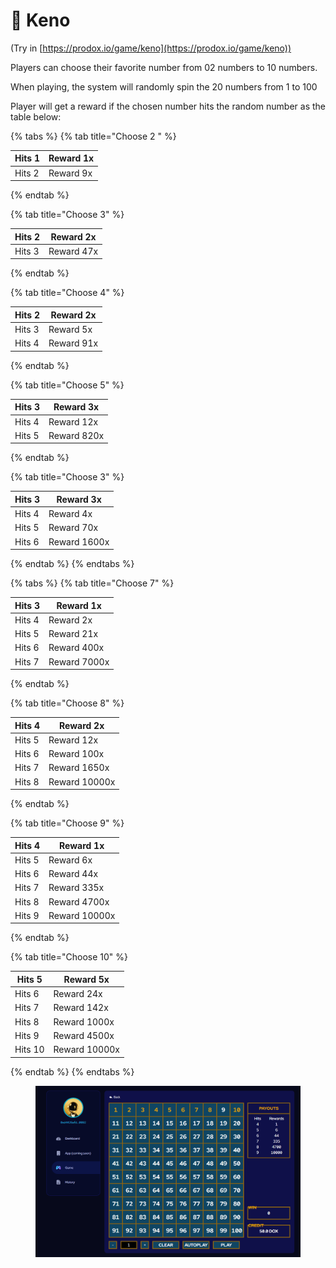# 🎲 Keno

(Try in [https://prodox.io/game/keno](https://prodox.io/game/keno))

Players can choose their favorite number from 02 numbers to 10 numbers.

When playing, the system will randomly spin the 20 numbers from 1 to 100

Player will get a reward if the chosen number hits the random number as the table below:



{% tabs %}
{% tab title="Choose 2 " %}


| Hits 1   | Reward 1x |
| -------- | --------- |
| Hits 2   | Reward 9x |
{% endtab %}

{% tab title="Choose 3" %}


| Hits 2 | Reward 2x  |
| ------ | ---------- |
| Hits 3 | Reward 47x |
{% endtab %}

{% tab title="Choose 4" %}


| Hits 2 | Reward 2x  |
| ------ | ---------- |
| Hits 3 | Reward 5x  |
| Hits 4 | Reward 91x |
{% endtab %}

{% tab title="Choose 5" %}


| Hits 3 | Reward 3x   |
| ------ | ----------- |
| Hits 4 | Reward 12x  |
| Hits 5 | Reward 820x |
{% endtab %}

{% tab title="Choose 3" %}


| Hits 3 | Reward 3x    |
| ------ | ------------ |
| Hits 4 | Reward 4x    |
| Hits 5 | Reward 70x   |
| Hits 6 | Reward 1600x |
{% endtab %}
{% endtabs %}

{% tabs %}
{% tab title="Choose 7" %}


| Hits 3 | Reward 1x    |
| ------ | ------------ |
| Hits 4 | Reward 2x    |
| Hits 5 | Reward 21x   |
| Hits 6 | Reward 400x  |
| Hits 7 | Reward 7000x |
{% endtab %}

{% tab title="Choose 8" %}


| Hits 4 | Reward 2x     |
| ------ | ------------- |
| Hits 5 | Reward 12x    |
| Hits 6 | Reward 100x   |
| Hits 7 | Reward 1650x  |
| Hits 8 | Reward 10000x |
{% endtab %}

{% tab title="Choose 9" %}


| Hits 4 | Reward 1x     |
| ------ | ------------- |
| Hits 5 | Reward 6x     |
| Hits 6 | Reward 44x    |
| Hits 7 | Reward 335x   |
| Hits 8 | Reward 4700x  |
| Hits 9 | Reward 10000x |
{% endtab %}

{% tab title="Choose 10" %}


| Hits 5  | Reward 5x     |
| ------- | ------------- |
| Hits 6  | Reward 24x    |
| Hits 7  | Reward 142x   |
| Hits 8  | Reward 1000x  |
| Hits 9  | Reward 4500x  |
| Hits 10 | Reward 10000x |
{% endtab %}
{% endtabs %}

<figure><img src="../../../.gitbook/assets/image (2) (3).png" alt=""><figcaption></figcaption></figure>
